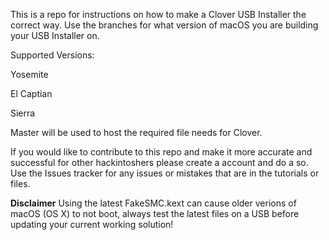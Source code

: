 This is a repo for instructions on how to make a Clover USB Installer the correct way. Use the branches for what version of macOS you are building your USB Installer on.

Supported Versions:

Yosemite

El Captian

Sierra

Master will be used to host the required file needs for Clover.

If you would like to contribute to this repo and make it more accurate and successful for other hackintoshers please create a account and do a so. Use the Issues tracker for any issues or mistakes that are in the tutorials or files.


**Disclaimer**
Using the latest FakeSMC.kext can cause older verions of macOS (OS X) to not boot, always test the latest files on a USB before updating your current working solution!
